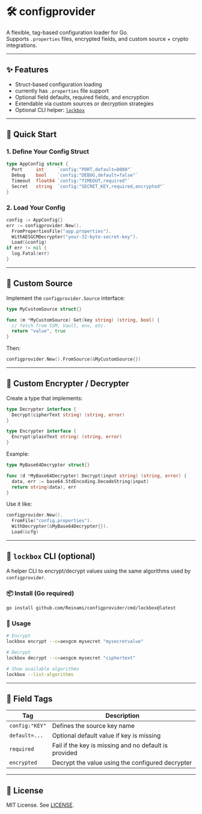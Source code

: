 # 🛠️ configprovider

A flexible, tag-based configuration loader for Go.  
Supports `.properties` files, encrypted fields, and custom source + crypto integrations.

---

## ✨ Features

- Struct-based configuration loading
- currently has `.properties` file support
- Optional field defaults, required fields, and encryption
- Extendable via custom sources or decryption strategies
- Optional CLI helper: [`lockbox`](#-lockbox-cli-optional)

---

## 🚀 Quick Start

### 1. Define Your Config Struct

```go
type AppConfig struct {
  Port     int     `config:"PORT,default=8080"`
  Debug    bool    `config:"DEBUG,default=false"`
  Timeout  float64 `config:"TIMEOUT,required"`
  Secret   string  `config:"SECRET_KEY,required,encrypted"`
}
```

### 2. Load Your Config

```go
config := AppConfig{}
err := configprovider.New().
  FromPropertiesFile("app.properties").
  WithAESGCMDecrypter("your-32-byte-secret-key").
  Load(&config)
if err != nil {
  log.Fatal(err)
}
```

---

## 🧩 Custom Source

Implement the `configprovider.Source` interface:

```go
type MyCustomSource struct{}

func (m *MyCustomSource) Get(key string) (string, bool) {
  // fetch from SSM, Vault, env, etc.
  return "value", true
}
```

Then:

```go
configprovider.New().FromSource(&MyCustomSource{})
```

---

## 🔐 Custom Encrypter / Decrypter

Create a type that implements:

```go
type Decrypter interface {
  Decrypt(cipherText string) (string, error)
}

type Encrypter interface {
  Encrypt(plainText string) (string, error)
}
```

Example:

```go
type MyBase64Decrypter struct{}

func (d *MyBase64Decrypter) Decrypt(input string) (string, error) {
  data, err := base64.StdEncoding.DecodeString(input)
  return string(data), err
}
```

Use it like:

```go
configprovider.New().
  FromFile("config.properties").
  WithDecrypter(&MyBase64Decrypter{}).
  Load(&cfg)
```

---

## 🔐 `lockbox` CLI (optional)

A helper CLI to encrypt/decrypt values using the same algorithms used by `configprovider`.

### 📦 Install (Go required)

```bash
go install github.com/Reinami/configprovider/cmd/lockbox@latest
```

### 🔧 Usage

```bash
# Encrypt
lockbox encrypt --c=aesgcm mysecret "mysecretvalue"

# Decrypt
lockbox decrypt --c=aesgcm mysecret "ciphertext"

# Show available algorithms
lockbox --list-algorithms
```

---

## 🔏 Field Tags

| Tag           | Description                                             |
|---------------|---------------------------------------------------------|
| `config:"KEY"` | Defines the source key name                            |
| `default=...` | Optional default value if key is missing                |
| `required`    | Fail if the key is missing and no default is provided  |
| `encrypted`   | Decrypt the value using the configured decrypter       |

---

## 📄 License

MIT License. See [LICENSE](./LICENSE).

